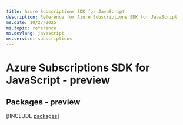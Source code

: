 ```yaml
---
title: Azure Subscriptions SDK for JavaScript
description: Reference for Azure Subscriptions SDK for JavaScript
ms.date: 10/27/2025
ms.topic: reference
ms.devlang: javascript
ms.service: subscriptions
---
```

# Azure Subscriptions SDK for JavaScript - preview
## Packages - preview
[!INCLUDE [packages](subscriptions-index.md)]